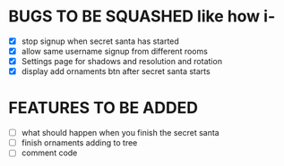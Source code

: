 # BUGS TO BE SQUASHED like how i-

-   [x] stop signup when secret santa has started
-   [x] allow same username signup from different rooms
-   [x] Settings page for shadows and resolution and rotation
-   [x] display add ornaments btn after secret santa starts

# FEATURES TO BE ADDED

-   [ ] what should happen when you finish the secret santa
-   [ ] finish ornaments adding to tree
-   [ ] comment code
